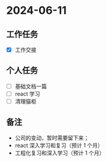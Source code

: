 # 2024-06-11

## 工作任务

- [x] 工作交接

## 个人任务

- [ ] 基础文档一篇
- [ ] react 学习
- [ ] 清理猫柜

## 备注

- 公司的变动，暂时需要留下来；
- react 深入学习和复习（预计 1 个月）
- 工程化复习和深入学习（预计 1 个月）
